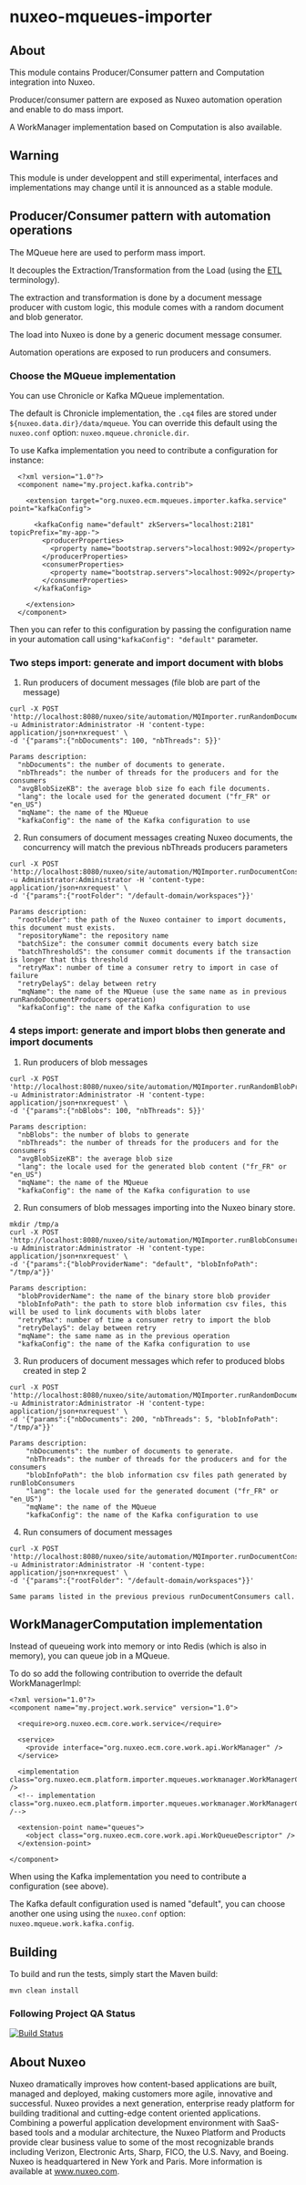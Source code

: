 nuxeo-mqueues-importer
======================

## About

This module contains Producer/Consumer pattern and Computation integration into Nuxeo.

Producer/consumer pattern are exposed as Nuxeo automation operation and enable to do 
 mass import.
 
A WorkManager implementation based on Computation is also available.

## Warning

This module is under developpent and still experimental, interfaces and implementations may change until it is announced as a stable module.

## Producer/Consumer pattern with automation operations 

The MQueue here are used to perform mass import.

It decouples the Extraction/Transformation from the Load (using the [ETL](https://en.wikipedia.org/wiki/Extract-transform-load) terminology).

The extraction and transformation is done by a document message producer with custom logic, 
this module comes with a random document and blob generator.

The load into Nuxeo is done by a generic document message consumer.  

Automation operations are exposed to run producers and consumers.


### Choose the MQueue implementation

You can use Chronicle or Kafka MQueue implementation.

The default is Chronicle implementation, the `.cq4` files are stored under `${nuxeo.data.dir}/data/mqueue`.
  You can override this default using the `nuxeo.conf` option: `nuxeo.mqueue.chronicle.dir`.

To use Kafka implementation you need to contribute a configuration for instance:

      <?xml version="1.0"?>
      <component name="my.project.kafka.contrib">
      
        <extension target="org.nuxeo.ecm.mqueues.importer.kafka.service" point="kafkaConfig">
          
          <kafkaConfig name="default" zkServers="localhost:2181" topicPrefix="my-app-">
            <producerProperties>
              <property name="bootstrap.servers">localhost:9092</property>
            </producerProperties>
            <consumerProperties>
              <property name="bootstrap.servers">localhost:9092</property>
            </consumerProperties>
          </kafkaConfig>
      
        </extension>
      </component>

Then you can refer to this configuration by passing the configuration name in your
automation call using`"kafkaConfig": "default"` parameter.

### Two steps import: generate and import document with blobs

1. Run producers of document messages (file blob are part of the message)
  ```
curl -X POST 'http://localhost:8080/nuxeo/site/automation/MQImporter.runRandomDocumentProducers' -u Administrator:Administrator -H 'content-type: application/json+nxrequest' \
  -d '{"params":{"nbDocuments": 100, "nbThreads": 5}}'

Params description:
    "nbDocuments": the number of documents to generate.
    "nbThreads": the number of threads for the producers and for the consumers
    "avgBlobSizeKB": the average blob size fo each file documents.
    "lang": the locale used for the generated document ("fr_FR" or "en_US")
    "mqName": the name of the MQueue
    "kafkaConfig": the name of the Kafka configuration to use
```
2. Run consumers of document messages creating Nuxeo documents, the concurrency will match the previous nbThreads producers parameters
  ```
curl -X POST 'http://localhost:8080/nuxeo/site/automation/MQImporter.runDocumentConsumers' -u Administrator:Administrator -H 'content-type: application/json+nxrequest' \
  -d '{"params":{"rootFolder": "/default-domain/workspaces"}}'

Params description:
    "rootFolder": the path of the Nuxeo container to import documents, this document must exists.
    "repositoryName": the repository name
    "batchSize": the consumer commit documents every batch size
    "batchThresholdS": the consumer commit documents if the transaction is longer that this threshold
    "retryMax": number of time a consumer retry to import in case of failure
    "retryDelayS": delay between retry
    "mqName": the name of the MQueue (use the same name as in previous runRandoDocumentProducers operation)
    "kafkaConfig": the name of the Kafka configuration to use
```

### 4 steps import: generate and import blobs then generate and import documents

1. Run producers of blob messages
  ```
curl -X POST 'http://localhost:8080/nuxeo/site/automation/MQImporter.runRandomBlobProducers' -u Administrator:Administrator -H 'content-type: application/json+nxrequest' \
  -d '{"params":{"nbBlobs": 100, "nbThreads": 5}}'

Params description:
    "nbBlobs": the number of blobs to generate
    "nbThreads": the number of threads for the producers and for the consumers
    "avgBlobSizeKB": the average blob size
    "lang": the locale used for the generated blob content ("fr_FR" or "en_US")
    "mqName": the name of the MQueue
    "kafkaConfig": the name of the Kafka configuration to use
```
2. Run consumers of blob messages importing into the Nuxeo binary store.
  ```
mkdir /tmp/a
curl -X POST 'http://localhost:8080/nuxeo/site/automation/MQImporter.runBlobConsumers' -u Administrator:Administrator -H 'content-type: application/json+nxrequest' \
  -d '{"params":{"blobProviderName": "default", "blobInfoPath": "/tmp/a"}}'

Params description:
    "blobProviderName": the name of the binary store blob provider
    "blobInfoPath": the path to store blob information csv files, this will be used to link documents with blobs later
    "retryMax": number of time a consumer retry to import the blob
    "retryDelayS": delay between retry
    "mqName": the same name as in the previous operation
    "kafkaConfig": the name of the Kafka configuration to use
```
3. Run producers of document messages which refer to produced blobs created in step 2
  ```
curl -X POST 'http://localhost:8080/nuxeo/site/automation/MQImporter.runRandomDocumentProducers' -u Administrator:Administrator -H 'content-type: application/json+nxrequest' \
  -d '{"params":{"nbDocuments": 200, "nbThreads": 5, "blobInfoPath": "/tmp/a"}}'
  
Params description:
      "nbDocuments": the number of documents to generate.
      "nbThreads": the number of threads for the producers and for the consumers
      "blobInfoPath": the blob information csv files path generated by runBlobConsumers
      "lang": the locale used for the generated document ("fr_FR" or "en_US")
      "mqName": the name of the MQueue
      "kafkaConfig": the name of the Kafka configuration to use
```
4. Run consumers of document messages
  ```
curl -X POST 'http://localhost:8080/nuxeo/site/automation/MQImporter.runDocumentConsumers' -u Administrator:Administrator -H 'content-type: application/json+nxrequest' \
  -d '{"params":{"rootFolder": "/default-domain/workspaces"}}'
  
Same params listed in the previous previous runDocumentConsumers call.
```


## WorkManagerComputation implementation

Instead of queueing work into memory or into Redis (which is also in memory), 
you can queue job in a MQueue.

To do so add the following contribution to override the default WorkManagerImpl:

    <?xml version="1.0"?>
    <component name="my.project.work.service" version="1.0">
    
      <require>org.nuxeo.ecm.core.work.service</require>
    
      <service>
        <provide interface="org.nuxeo.ecm.core.work.api.WorkManager" />
      </service>
    
      <implementation class="org.nuxeo.ecm.platform.importer.mqueues.workmanager.WorkManagerComputationChronicle" />
      <!-- implementation class="org.nuxeo.ecm.platform.importer.mqueues.workmanager.WorkManagerComputationKafka" /-->
    
      <extension-point name="queues">
        <object class="org.nuxeo.ecm.core.work.api.WorkQueueDescriptor" />
      </extension-point>
    
    </component>


When using the Kafka implementation you need to contribute a configuration (see above).

The Kafka default configuration used is named "default", you can choose another one using
using the `nuxeo.conf` option: `nuxeo.mqueue.work.kafka.config`.

## Building

To build and run the tests, simply start the Maven build:

    mvn clean install

### Following Project QA Status

[![Build Status](https://qa.nuxeo.org/jenkins/buildStatus/icon?job=master/addon_nuxeo-mqueues-master)](https://qa.nuxeo.org/jenkins/job/master/job/addon_nuxeo-mqueues-master/)


## About Nuxeo
Nuxeo dramatically improves how content-based applications are built, managed and deployed, making customers more agile, innovative and successful. Nuxeo provides a next generation, enterprise ready platform for building traditional and cutting-edge content oriented applications. Combining a powerful application development environment with SaaS-based tools and a modular architecture, the Nuxeo Platform and Products provide clear business value to some of the most recognizable brands including Verizon, Electronic Arts, Sharp, FICO, the U.S. Navy, and Boeing. Nuxeo is headquartered in New York and Paris. More information is available at www.nuxeo.com.
